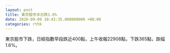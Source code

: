 ```yaml
---
layout: post
title: 東京股市半日跌1.6%
date: 2020-09-09 10:43:35.000000000 +08:00
categories: rthk
---
```


東京股市下跌，日經指數早段跌近400點，上午收報22908點，下跌365點，跌幅1.6%。
